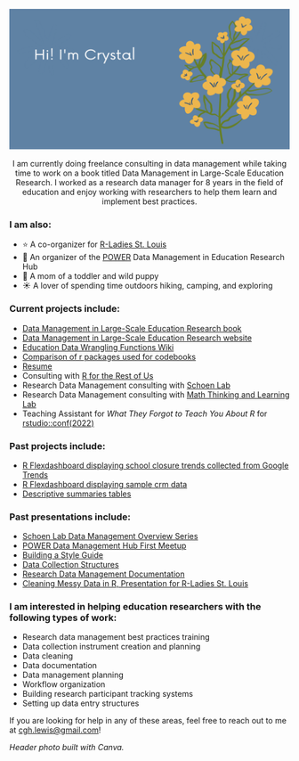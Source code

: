 <img src='header.png' alt="banner"></img>

<p align="center">
I am currently doing freelance consulting in data management while taking time to work on a book titled Data Management in Large-Scale Education Research. I worked as a research data manager for 8 years in the field of education and enjoy working with researchers to help them learn and implement best practices. 
</p>
  
### I am also:
- ⭐ A co-organizer for [R-Ladies St. Louis](https://www.meetup.com/rladies-st-louis/)  
- 🌟 An organizer of the [POWER](https://www.womeninedresearch.com/) Data Management in Education Research Hub
- 💛 A mom of a toddler and wild puppy
- ☀️ A lover of spending time outdoors hiking, camping, and exploring

### Current projects include:
- [Data Management in Large-Scale Education Research book](https://docs.google.com/document/d/1qsFxOZ61EXjbLQe0ug0hip84ZwHBMjSk4zUA7ueXRhg/edit)
- [Data Management in Large-Scale Education Research website](https://cghlewis.github.io/mpsi-data-training/)
- [Education Data Wrangling Functions Wiki](https://github.com/Cghlewis/data-wrangling-functions/wiki)
- [Comparison of r packages used for codebooks](https://github.com/Cghlewis/codebook-pkg-comparison)
- [Resume](https://cghlewis.github.io/resume/)
- Consulting with [R for the Rest of Us](https://rfortherestofus.com/about/)  
- Research Data Management consulting with [Schoen Lab](https://www.schoenresearch.com/)
- Research Data Management consulting with [Math Thinking and Learning Lab](http://www.mtllabfsu.com/)
- Teaching Assistant for *What They Forgot to Teach You About R* for [rstudio::conf(2022)](https://www.rstudio.com/conference/)

### Past projects include:
- [R Flexdashboard displaying school closure trends collected from Google Trends](https://gtrends-school.streamlinedatascience.io/)
- [R Flexdashboard displaying sample crm data](https://github.com/Cghlewis/crm_example)
- [Descriptive summaries tables](https://github.com/Cghlewis/descriptive-summary-tables)

### Past presentations include:
- [Schoen Lab Data Management Overview Series](https://cghlewis.github.io/schoen-workshop-series/)  
- [POWER Data Management Hub First Meetup](https://cghlewis.github.io/power_datamgmt_jan_2022/)
- [Building a Style Guide](https://cghlewis.github.io/mpsi-training3/#1)
- [Data Collection Structures](https://cghlewis.github.io/mpsi-training2/#1)
- [Research Data Management Documentation](https://cghlewis.github.io/mpsi-training1/)
- [Cleaning Messy Data in R, Presentation for R-Ladies St. Louis](https://github.com/Cghlewis/R-Ladies-STL-Cleaning-Data-R)

### I am interested in helping education researchers with the following types of work:

- Research data management best practices training
- Data collection instrument creation and planning
- Data cleaning
- Data documentation
- Data management planning
- Workflow organization
- Building research participant tracking systems
- Setting up data entry structures

If you are looking for help in any of these areas, feel free to reach out to me at cgh.lewis@gmail.com!

*Header photo built with Canva.*
